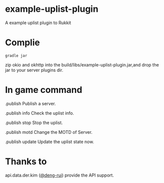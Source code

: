 # example-uplist-plugin
A example uplist plugin to Rukkit

# Complie
```shell
gradle jar
```
zip okio and okhttp into the build/libs/example-uplist-plugin.jar,and drop the jar to your server plugins dir.

# In game command
 .publish Publish a server.

 .publish info Check the uplist info.

 .publish stop Stop the uplist.

 .publish motd <MOTD> Change the MOTD of Server.
  
 .publish update Update the uplist state now.

# Thanks to

api.data.der.kim ([@deng-rui](https://github.com/deng-rui)) provide the API support.
